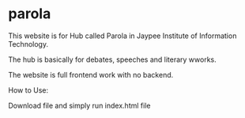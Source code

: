 # parola
This website is for Hub called Parola in Jaypee Institute of Information Technology.

The hub is basically for debates, speeches and literary wworks.

The website is full frontend work with no backend.

How to Use:

Download file and simply run index.html file


